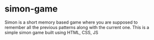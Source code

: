 # simon-game
Simon is a short memory based game where you are supposed to remember all the previous patterns along with the current one. This is a simple simon game built using HTML, CSS, JS
